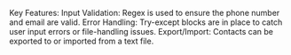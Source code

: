 Key Features:
Input Validation: Regex is used to ensure the phone number and email are valid.
Error Handling: Try-except blocks are in place to catch user input errors or file-handling issues.
Export/Import: Contacts can be exported to or imported from a text file.
